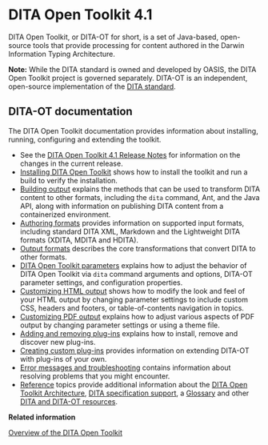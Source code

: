 # DITA Open Toolkit 4.1

DITA Open Toolkit, or DITA-OT for short, is a set of Java-based, open-source tools that provide processing for content authored in the Darwin Information Typing Architecture.

**Note:** While the DITA standard is owned and developed by OASIS, the DITA Open Toolkit project is governed separately. DITA-OT is an independent, open-source implementation of the [DITA standard](http://docs.oasis-open.org/dita/dita/v1.3/dita-v1.3-part0-overview.html).

## DITA-OT documentation

The DITA Open Toolkit documentation provides information about installing, running, configuring and extending the toolkit.

-   See the [DITA Open Toolkit 4.1 Release Notes](release-notes/index.md) for information on the changes in the current release.
-   [Installing DITA Open Toolkit](topics/installing-client.md) shows how to install the toolkit and run a build to verify the installation.
-   [Building output](topics/building-output.md) explains the methods that can be used to transform DITA content to other formats, including the `dita` command, Ant, and the Java API, along with information on publishing DITA content from a containerized environment.
-   [Authoring formats](topics/input-formats.md) provides information on supported input formats, including standard DITA XML, Markdown and the Lightweight DITA formats \(XDITA, MDITA and HDITA\).
-   [Output formats](topics/output-formats.md) describes the core transformations that convert DITA to other formats.
-   [DITA Open Toolkit parameters](parameters/index.md) explains how to adjust the behavior of DITA Open Toolkit via `dita` command arguments and options, DITA-OT parameter settings, and configuration properties.
-   [Customizing HTML output](topics/html-customization.md) shows how to modify the look and feel of your HTML output by changing parameter settings to include custom CSS, headers and footers, or table-of-contents navigation in topics.
-   [Customizing PDF output](topics/pdf-customization.md) explains how to adjust various aspects of PDF output by changing parameter settings or using a theme file.
-   [Adding and removing plug-ins](topics/adding-plugins.md) explains how to install, remove and discover new plug-ins.
-   [Creating custom plug-ins](topics/custom-plugins.md) provides information on extending DITA-OT with plug-ins of your own.
-   [Error messages and troubleshooting](topics/troubleshooting-overview.md) contains information about resolving problems that you might encounter.
-   [Reference](reference/index.md) topics provide additional information about the [DITA Open Toolkit Architecture](reference/architecture.md), [DITA specification support](reference/dita-spec-support.md), a [Glossary](reference/glossary.md) and other [DITA and DITA-OT resources](topics/dita-and-dita-ot-resources.md).

**Related information**  


[Overview of the DITA Open Toolkit](https://www.oxygenxml.com/events/2014/dita-ot_day.html#Overview_of_the_DITA_Open_Toolkit)

